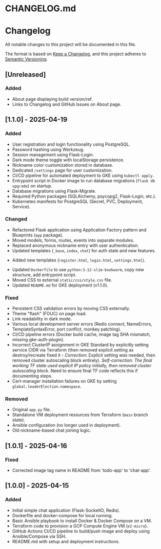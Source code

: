 # CHANGELOG.md
# Changelog

All notable changes to this project will be documented in this file.

The format is based on [Keep a Changelog](https://keepachangelog.com/en/1.0.0/),
and this project adheres to [Semantic Versioning](https://semver.org/spec/v2.0.0.html).

## [Unreleased]
### Added
- About page displaying build version/ref.
- Links to Changelog and GitHub Issues on About page.

## [1.1.0] - 2025-04-19
### Added
- User registration and login functionality using PostgreSQL.
- Password hashing using Werkzeug.
- Session management using Flask-Login.
- Dark mode theme toggle with localStorage persistence.
- Nickname color customization stored in database.
- Dedicated `/settings` page for user customization.
- CI/CD pipeline for automated deployment to GKE using `kubectl apply`.
- Entrypoint script in Docker image to run database migrations (`flask db upgrade`) on startup.
- Database migrations using Flask-Migrate.
- Required Python packages (SQLAlchemy, psycopg2, Flask-Login, etc.).
- Kubernetes manifests for PostgreSQL (Secret, PVC, Deployment, Service).

### Changed
- Refactored Flask application using Application Factory pattern and Blueprints (`app` package).
- Moved models, forms, routes, events into separate modules.
- Replaced anonymous nickname entry with user authentication.
- Updated templates (`_base`, `index`, `chat`) for auth state and new features.
* Added new templates (`register.html`, `login.html`, `settings.html`).
- Updated `Dockerfile` to use `python:3.12-slim-bookworm`, copy new structure, add entrypoint script.
- Moved CSS to external `static/css/style.css` file.
- Updated `README.md` for GKE deployment (v1.1.0).

### Fixed
- Persistent CSS validation errors by moving CSS externally.
- Theme "flash" (FOUC) on page load.
- Link readability in dark mode.
- Various local development server errors (Redis connect, NameErrors, TemplateSyntaxError, port conflict, monkey patching).
- CI/CD pipeline errors (Docker build cache, image tag SHA mismatch, missing gke-auth-plugin).
- Incorrect ClusterIP assignment in GKE Standard by explicitly setting service CIDR via Terraform (then removed explicit setting as destroy/recreate fixed it - *Correction*: Explicit setting *was* needed, then removed cluster autoscaling block entirely). *Self-correction: The final working TF state used explicit IP policy initially, then removed cluster autoscaling block*. Need to ensure final TF code reflects this if documenting steps.
- Cert-manager installation failures on GKE by setting `global.leaderElection.namespace`.

### Removed
- Original `app.py` file.
- Standalone VM deployment resources from Terraform (`main` branch state).
- Ansible configuration (no longer used in deployment).
- Old nickname-based chat joining logic.

## [1.0.1] - 2025-04-16
### Fixed
- Corrected image tag name in README from 'todo-app' to 'chat-app'.

## [1.0.0] - 2025-04-15
### Added
- Initial simple chat application (Flask-SocketIO, Redis).
- Dockerfile and docker-compose for local running.
- Basic Ansible playbook to install Docker & Docker Compose on a VM.
- Terraform code to provision a GCP Compute Engine VM (`e2-micro`).
- GitHub Actions CI/CD pipeline to build/push image and deploy using Ansible/Compose via SSH.
- README.md with setup and deployment instructions.